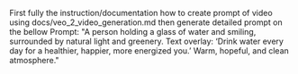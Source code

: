 First fully the instruction/documentation how to create prompt of video using docs/veo_2_video_generation.md then generate detailed prompt on the bellow Prompt:
"A person holding a glass of water and smiling, surrounded by natural light and greenery. Text overlay: ‘Drink water every day for a healthier, happier, more energized you.’ Warm, hopeful, and clean atmosphere."

